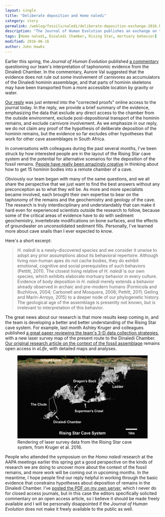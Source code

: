 ```yaml
---
layout: single
title: "Deliberate deposition and Homo naledi"
category: story
permalink: /weblog/fossils/naledi/deliberate-deposition-exchange-2016.html
description: "The Journal of Human Evolution publishes an exchange on the context of the Dinaledi Chamber fossil material."
tags: [Homo naledi, Dinaledi Chamber, Rising Star, mortuary behavior]
modified: 2016-06-16
author: John Hawks
---
```



Earlier this spring, the <em>Journal of Human Evolution</em> published <a href="http://dx.doi.org/10.1016/j.jhevol.2016.02.004">a commentary</a> questioning our team's interpretation of taphonomic evidence from the Dinaledi Chamber. In the commentary, Aurore Val suggested that the evidence does not rule out some involvement of carnivores as accumulators of the Dinaledi hominin assemblage, and that parts of hominin skeletons may have been transported from a more accessible location by gravity or water. 

<a href="http://dx.doi.org/10.1016/j.jhevol.2016.04.007">Our reply</a> was just entered into the "corrected proofs" online access to the journal today. In the reply, we provide a brief summary of the evidence, emphasizing the data that exclude any direct access to the chamber from the outside environment, exclude post-depositional transport of the hominin remains, and exclude carnivore involvement. As we emphasize in our reply, we do not claim any proof of the hypothesis of deliberate deposition of the hominin remains, but the evidence so far excludes other hypotheses that work for other cave assemblages in South Africa.  

In conversations with colleagues during the past several months, I've been struck by how interested people are in the layout of the Rising Star cave system and the potential for alternative scenarios for the deposition of the fossil remains. <a href="http://johnhawks.net/weblog/fossils/naledi/shermer-naledi-murder-2016.html">People have really been amazingly creative</a> in thinking about how to get 15 hominin bodies into a remote chamber of a cave. 

Obviously our team began with many of the same questions, and we all share the perspective that we just want to find the best answers without any preconception as to what they will be. As more and more specialists became involved, each brought their own expertise to bear on the taphonomy of the remains and the geochemistry and geology of the cave. The research is truly interdisciplinary and understandably that can make it hard even for experienced scientists outside the research to follow, because some of the critical areas of evidence have to do with sediment geochemistry, invertebrate modifications on bone surfaces, and the effects of groundwater on unconsolidated sediment fills. Personally, I've learned more about cave snails than I ever expected to know. 

Here's a short excerpt: 

<blockquote><em>H. naledi</em> is a newly-discovered species and we consider it unwise to adopt any prior assumptions about its behavioral repertoire. Although living non-human apes do not cache bodies, they do exhibit emotional, cognitive and social prerequisites of such behaviors (Pettitt, 2011). The closest living relative of <em>H. naledi</em> is our own species, which exhibits elaborate mortuary behavior in every culture. Evidence of body deposition in <em>H. naledi</em> merely extends a behavior already observed in archaic and pre-modern humans (Formicola and Buzhilova, 2004; Carbonell and Mosquera, 2006; Pettitt, 2011; Geiling and Marín-Arroyo, 2015) to a deeper node of our phylogenetic history. The geological age of the assemblage is presently not known, but is irrelevant to interpretation of this behavior.</blockquote>


The great news about our research is that more results keep coming in, and the team is developing a better and better understanding of the Rising Star cave system. For example, last month Ashley Kruger and colleagues published <a href="http://bit.ly/1UGanEO">a great paper reviewing the team's 3-D data collection strategies</a>, with a new laser survey map of the present route to the Dinaledi Chamber. <a href="https://elifesciences.org/content/4/e09561">Our original research article on the context of the fossil assemblage</a> remains open access in <em>eLife</em>, with detailed maps and analyses.

<figure>
<img src="/images/rising-star-cave-system-laser-survey-kruger-2016.jpg" alt="Laser survey data for the Rising Star cave system" />
<figcaption>Rendering of laser survey data from the Rising Star cave system, from Kruger et al. 2016. </figcaption>
</figure>

People who attended the symposium on the <em>Homo naledi</em> research at the AAPA meetings earlier this spring got a good perspective on the kinds of research we are doing to uncover more about the context of the fossil remains, and more work will be coming out in upcoming months. In the meantime, I hope people find our reply helpful in working through the basic evidence that constrains hypotheses about deposition of remains in the Dinaledi Chamber. I’ve <a href="http://johnhawks.net/images/dirks-2016-jhe.pdf">posted the PDF on my own server</a>, which I never do for closed access journals, but in this case the editors specifically solicited commentary on an open access article, so I believe it should be made freely available and I will be personally disappointed if the <em>Journal of Human Evolution</em> does not make it freely available to the public as well. 

